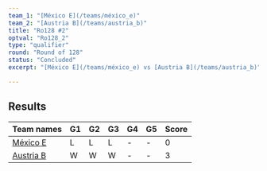 ```yaml
---
team_1: "[México E](/teams/méxico_e)"
team_2: "[Austria B](/teams/austria_b)"
title: "Ro128 #2"
optval: "Ro128_2"
type: "qualifier"
round: "Round of 128"
status: "Concluded"
excerpt: "[México E](/teams/méxico_e) vs [Austria B](/teams/austria_b)"

---
```

## Results

| Team names | G1 | G2 | G3 | G4 | G5 | Score |
| -- | -- | -- | -- | -- | -- | -- |
| [México E](/teams/méxico_e) | L | L | L | - | - | 0 |
| [Austria B](/teams/austria_b) | W | W | W | - | - | 3 |
